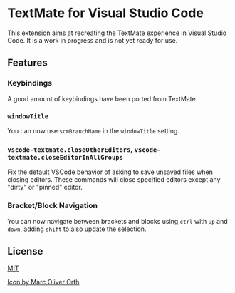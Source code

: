 # TextMate for Visual Studio Code

This extension aims at recreating the TextMate experience in Visual Studio Code. It is a work in progress and is not yet ready for use.

## Features

### Keybindings

A good amount of keybindings have been ported from TextMate.

### `windowTitle`

You can now use `scmBranchName` in the `windowTitle` setting.

### `vscode-textmate.closeOtherEditors`, `vscode-textmate.closeEditorInAllGroups`

Fix the default VSCode behavior of asking to save unsaved files when closing editors.
These commands will close specified editors except any "dirty" or "pinned" editor.

### Bracket/Block Navigation

You can now navigate between brackets and blocks using `ctrl` with `up` and `down`, adding `shift` to also update the selection.

## License

[MIT](LICENSE)

[Icon by Marc Oliver Orth](https://github.com/marc2o/TextMate-macOS-Icon/blob/main/LICENSE)

